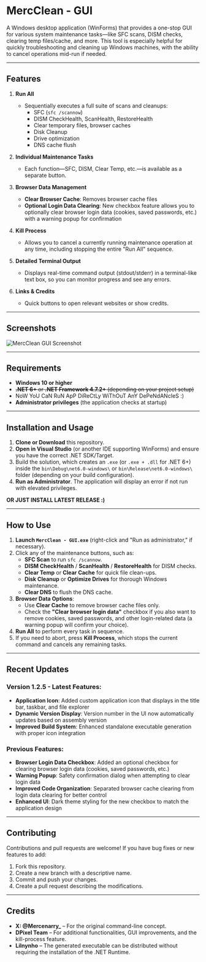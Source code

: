 # MercClean - GUI

A Windows desktop application (WinForms) that provides a one-stop GUI for various system maintenance tasks—like SFC scans, DISM checks, clearing temp files/cache, and more. This tool is especially helpful for quickly troubleshooting and cleaning up Windows machines, with the ability to cancel operations mid-run if needed.

---

## Features

1. **Run All**
   - Sequentially executes a full suite of scans and cleanups:
     - SFC (`sfc /scannow`)
     - DISM CheckHealth, ScanHealth, RestoreHealth
     - Clear temporary files, browser caches
     - Disk Cleanup
     - Drive optimization
     - DNS cache flush

2. **Individual Maintenance Tasks**
   - Each function—SFC, DISM, Clear Temp, etc.—is available as a separate button.

3. **Browser Data Management**
   - **Clear Browser Cache**: Removes browser cache files
   - **Optional Login Data Clearing**: New checkbox feature allows you to optionally clear browser login data (cookies, saved passwords, etc.) with a warning popup for confirmation

4. **Kill Process**
   - Allows you to cancel a currently running maintenance operation at any time, including stopping the entire "Run All" sequence.

5. **Detailed Terminal Output**
   - Displays real-time command output (stdout/stderr) in a terminal-like text box, so you can monitor progress and see any errors.

6. **Links & Credits**
   - Quick buttons to open relevant websites or show credits.

---

## Screenshots

![MercClean GUI Screenshot](https://i.postimg.cc/zDn109YC/Screenshot-2025-02-06-123747.png)

---

## Requirements

- **Windows 10 or higher**
- ~~**.NET 6+** or **.NET Framework 4.7.2+** (depending on your project setup)~~
- NoW YoU CaN RuN ApP DiReCtLy WiThOuT AnY DePeNdANcIeS :)
- **Administrator privileges** (the application checks at startup)

---

## Installation and Usage

1. **Clone or Download** this repository.
2. **Open in Visual Studio** (or another IDE supporting WinForms) and ensure you have the correct .NET SDK/Target.
3. Build the solution, which creates an `.exe` (or `.exe + .dll` for .NET 6+) inside the `bin\Debug\net6.0-windows\` or `bin\Release\net6.0-windows\` folder (depending on your build configuration).
4. **Run as Administrator**. The application will display an error if not run with elevated privileges.

**OR JUST INSTALL LATEST RELEASE :)**

---

## How to Use

1. **Launch `MercClean - GUI.exe`** (right-click and "Run as administrator," if necessary).
2. Click any of the maintenance buttons, such as:
   - **SFC Scan** to run `sfc /scannow`.
   - **DISM CheckHealth** / **ScanHealth** / **RestoreHealth** for DISM checks.
   - **Clear Temp** or **Clear Cache** for quick file clean-ups.
   - **Disk Cleanup** or **Optimize Drives** for thorough Windows maintenance.
   - **Clear DNS** to flush the DNS cache.
3. **Browser Data Options**:
   - Use **Clear Cache** to remove browser cache files only.
   - Check the **"Clear browser login data"** checkbox if you also want to remove cookies, saved passwords, and other login-related data (a warning popup will confirm your choice).
4. **Run All** to perform every task in sequence.
5. If you need to abort, press **Kill Process**, which stops the current command and cancels any remaining tasks.

---

## Recent Updates

### Version 1.2.5 - Latest Features:
- **Application Icon**: Added custom application icon that displays in the title bar, taskbar, and file explorer
- **Dynamic Version Display**: Version number in the UI now automatically updates based on assembly version
- **Improved Build System**: Enhanced standalone executable generation with proper icon integration

### Previous Features:
- **Browser Login Data Checkbox**: Added an optional checkbox for clearing browser login data (cookies, saved passwords, etc.)
- **Warning Popup**: Safety confirmation dialog when attempting to clear login data
- **Improved Code Organization**: Separated browser cache clearing from login data clearing for better control
- **Enhanced UI**: Dark theme styling for the new checkbox to match the application design

---

## Contributing

Contributions and pull requests are welcome! If you have bug fixes or new features to add:

1. Fork this repository.
2. Create a new branch with a descriptive name.
3. Commit and push your changes.
4. Create a pull request describing the modifications.

---

## Credits

- **X: @Mercenarry_** – For the original command-line concept.
- **DPixel Team** – For additional functionalities, GUI improvements, and the kill-process feature.
- **Lilnynho** – The generated executable can be distributed without requiring the installation of the .NET Runtime.